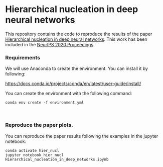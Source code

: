 # Hierarchical nucleation in deep neural networks

This repository contains the code to reproduce the results of the paper [Hierarchical nucleation in deep neural networks](https://arxiv.org/abs/2007.03506). This work has been included in the [NeurIPS 2020 Proceedings](https://papers.nips.cc/paper_files/paper/2020/hash/54f3bc04830d762a3b56a789b6ff62df-Abstract.html).

### Requirements
We will use Anaconda to create the environment. You can install it by following:

https://docs.conda.io/projects/conda/en/latest/user-guide/install/

You can create the environment with the following command:

```setup
conda env create -f environment.yml
```

<!-- The specific requirements we used to run the code are: python 3.8\ cython 0.29\ numpy 1.18\ matplotlib 3.1\ scipy 1.4\ scikt-learn 0.22\ jupyter notebook -->

<br>

### Reproduce the paper plots.
You can reproduce the paper results following the examples in the jupyter notebook:

```setup
conda activate hier_nucl
jupyter notebook hier_nucl Hierarchical_nucleation_in_deep_networks.ipynb
```
